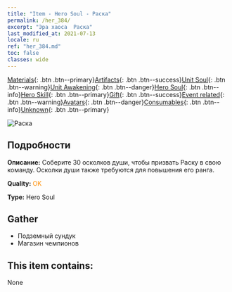 ```yaml
---
title: "Item - Hero Soul - Раска"
permalink: /her_384/
excerpt: "Эра хаоса  Раска"
last_modified_at: 2021-07-13
locale: ru
ref: "her_384.md"
toc: false
classes: wide
---
```

 [Materials](/ItemsRU/){: .btn .btn--primary}[Artifacts](/ItemsRU/Artifacts/){: .btn .btn--success}[Unit Soul](/ItemsRU/UnitSoul/){: .btn .btn--warning}[Unit Awakening](/ItemsRU/UnitAwakening/){: .btn .btn--danger}[Hero Soul](/ItemsRU/HeroSoul/){: .btn .btn--info}[Hero Skill](/ItemsRU/HeroSkill/){: .btn .btn--primary}[Gift](/ItemsRU/Gift/){: .btn .btn--success}[Event related](/ItemsRU/Events/){: .btn .btn--warning}[Avatars](/ItemsRU/Avatars/){: .btn .btn--danger}[Consumables](/ItemsRU/Consumables/){: .btn .btn--info}[Unknown](/ItemsRU/Unknown/){: .btn .btn--primary}

 ![Раска](/images/h/h_Rashka.jpg)

## Подробности
 **Описание:** Соберите 30 осколков души, чтобы призвать Раску в свою команду. Осколки души также требуются для повышения его ранга.

 **Quality:** <span style="color: #FF8C00">OK</span>

 **Type:** Hero Soul

## Gather

*    Подземный сундук 
*    Магазин чемпионов 

## This item contains:

  None

